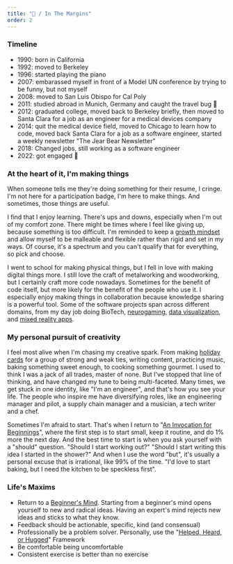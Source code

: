 ```yaml
---
title: "🔖 / In The Margins"
order: 2
---
```


### Timeline

- 1990: born in California
- 1992: moved to Berkeley
- 1996: started playing the piano
- 2007: embarassed myself in front of a Model UN conference by trying to be funny, but not myself
- 2008: moved to San Luis Obispo for Cal Poly
- 2011: studied abroad in Munich, Germany and caught the travel bug 🐞
- 2012: graduated college, moved back to Berkeley briefly, then moved to Santa Clara for a job as an engineer for a medical devices company
- 2014: quit the medical device field, moved to Chicago to learn how to code, moved back Santa Clara for a job as a software engineer, started a weekly newsletter "The Jear Bear Newsletter"
- 2018: Changed jobs, still working as a software engineer
- 2022: got engaged 💍

### At the heart of it, I'm making things

When someone tells me they're doing something for their resume, I cringe. I'm not here for a participation badge, I'm here to make things. And sometimes, those things are useful.

I find that I enjoy learning. There's ups and downs, especially when I'm out of my comfort zone. There might be times where I feel like giving up, because something is too difficult. I'm reminded to keep a [growth mindset](/curation/books/2015-02-09-mindset) and allow myself to be malleable and flexible rather than rigid and set in my ways. Of course, it's a spectrum and you can't qualify that for everything, so pick and choose.

I went to school for making physical things, but I fell in love with making digital things more. I still love the craft of metalworking and woodworking, but I certainly craft more code nowadays. Sometimes for the benefit of code itself, but more likely for the benefit of the people who use it. I especially enjoy making things in collaboration because knowledge sharing is a powerful tool. Some of the software projects span across different domains, from my day job doing BioTech, [neurogaming](/project/2015-05-02-pac-man/), [data visualization](/project/2017-10-15-garbage-in-garbage-out/), and [mixed reality apps](/project/2016-06-04-zika-vr/).

### My personal pursuit of creativity

I feel most alive when I'm chasing my creative spark. From making [holiday cards](/project/2019-12-05-holiday-charity/) for a group of strong and weak ties, writing content, practicing music, baking something sweet enough, to cooking something gourmet. I used to think I was a jack of all trades, master of none. But I've stopped that line of thinking, and have changed my tune to being multi-faceted. Many times, we get stuck in one identity, like "I'm an engineer", and that's how you see your life. The people who inspire me have diversifying roles, like an engineering manager and pilot, a supply chain manager and a musician, a tech writer and a chef.

Sometimes I'm afraid to start. That's when I return to "[An Invocation for Beginnings](/blog/2015-03-23-on-an-open-dialogue/)", where the first step is to start small, keep it routine, and do 1% more the next day. And the best time to start is when you ask yourself with a "should" question. "Should I start working out?" "Should I start writing this idea I started in the shower?" And when I use the word "but", it's usually a personal excuse that is irrational, like 99% of the time. "I'd love to start baking, but I need the kitchen to be speckless first".

### Life's Maxims

<!-- > The only way to make sense out of change is to plunge into it, move with it, and join the dance.
> — Alan Watts -->

- Return to a [Beginner's Mind](https://zenhabits.net/beginner/). Starting from a beginner's mind opens yourself to new and radical ideas. Having an expert's mind rejects new ideas and sticks to what they know.
- Feedback should be actionable, specific, kind (and consensual)
- Professionally be a problem solver. Personally, use the "[Helped, Heard, or Hugged](https://www.nytimes.com/2023/04/07/well/emotions-support-relationships.html)" Framework
- Be comfortable being uncomfortable
- Consistent exercise is better than no exercise

<!-- ### Still Curious?

I've written a bunch of blog posts that highlight my spirit, including:

- [My Top Favorite Questions](/blog/2023-05-25-top-favorite-questions/)
- My Personal Life Stack (forthcoming) -->
